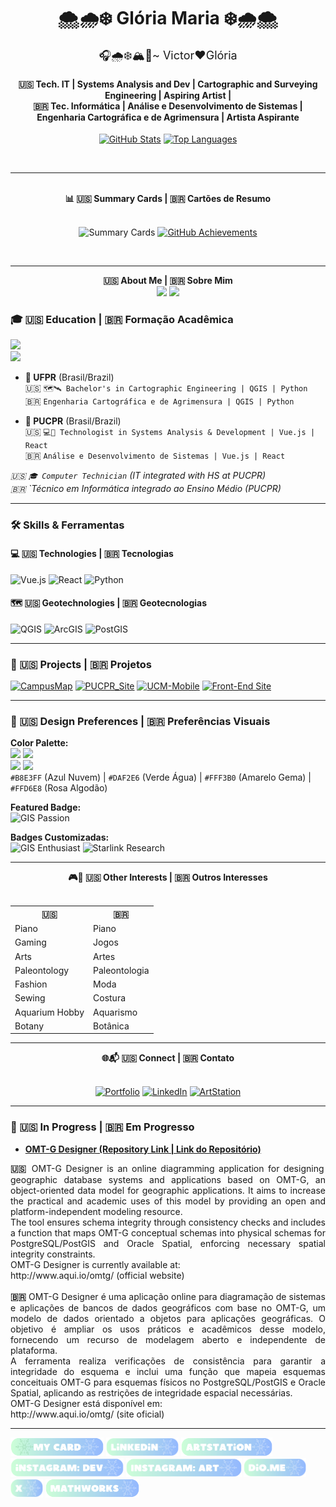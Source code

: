 <!-- Header Bilingual -->
<div align="center">
  <h1>🌨️🌧️❄️ Glória Maria ❄️🌧️🌨️</h1>
  <p style="font-size: 18px; margin: 0;">🎧🌧️❄️🏔️🌲~ Victor❤️Glória</p>

  <h4>🇺🇸 Tech. IT | Systems Analysis and Dev | Cartographic and Surveying Engineering | Aspiring Artist | <br> 🇧🇷 Tec. Informática | Análise e Desenvolvimento de Sistemas | Engenharia Cartográfica e de Agrimensura | Artista Aspirante</h4>
  
  [![GitHub Stats](https://github-readme-stats.vercel.app/api?username=gloriadeitos&show_icons=true&theme=buefy&title_color=6D6875&icon_color=B8E3FF&bg_color=FAFAFA)](https://github.com/gloriadeitos)
  [![Top Languages](https://github-readme-stats.vercel.app/api/top-langs/?username=gloriadeitos&layout=compact&theme=buefy&title_color=6D6875&bg_color=FAFAFA)](https://github.com/gloriadeitos)

  <br>
</div>

---

<div align="center">
  <br>
    <b>📊 🇺🇸 Summary Cards | 🇧🇷 Cartões de Resumo </b>
  <br><br>

  ![Summary Cards](https://github-profile-summary-cards.vercel.app/api/cards/profile-details?username=gloriadeitos&theme=default)
  [![GitHub Achievements](https://github-profile-trophy.vercel.app/?username=gloriadeitos&theme=default&row=1&column=7&title_color=6D6875&icon_color=B8E3FF&bg_color=FAFAFA)](https://github.com/ryo-ma/github-profile-trophy)
  
  <br>
</div>

---

<div align="center">
  <b>🇺🇸 About Me | 🇧🇷 Sobre Mim </b>
  <br>
  <img src="https://img.shields.io/badge/EN-FFD6E8?style=flat-square&logo=google-translate&logoColor=white" height="24">
  <img src="https://img.shields.io/badge/PT-B8E3FF?style=flat-square&logo=google-translate&logoColor=white" height="24">
</div>

### 🎓 🇺🇸 Education | 🇧🇷 Formação Acadêmica
<div align="left">
  <img src="https://img.shields.io/badge/-🎓%20UFPR-FFD6E8?style=flat-square&logo=openstreetmap&logoColor=6D6875" height="24">
  <br>
  <img src="https://img.shields.io/badge/-🎓%20PUCPR-B8E3FF?style=flat-square&logo=react&logoColor=6D6875" height="24">
</div>

- **🏦 UFPR** (Brasil/Brazil)<br>
  🇺🇸 `🗺️🛰️ Bachelor's in Cartographic Engineering | QGIS | Python`<br>
  🇧🇷 `Engenharia Cartográfica e de Agrimensura | QGIS | Python`

- **💒 PUCPR** (Brasil/Brazil)<br>
  🇺🇸 `💻🐙 Technologist in Systems Analysis & Development | Vue.js | React`<br>
  🇧🇷 `Análise e Desenvolvimento de Sistemas | Vue.js | React`

*🇺🇸 `🎓 Computer Technician` (IT integrated with HS at PUCPR)*<br>
*🇧🇷 `Técnico em Informática integrado ao Ensino Médio (PUCPR)*

---

### 🛠️ Skills & Ferramentas
#### 💻 🇺🇸 Technologies | 🇧🇷 Tecnologias
![Vue.js](https://img.shields.io/badge/-Vue.js-B8E3FF?style=flat-square&logo=vuedotjs&logoColor=white)
![React](https://img.shields.io/badge/-React-DAF2E6?style=flat-square&logo=react&logoColor=6D6875)
![Python](https://img.shields.io/badge/-Python-FFF3B0?style=flat-square&logo=python&logoColor=6D6875)

#### 🗺️ 🇺🇸 Geotechnologies | 🇧🇷 Geotecnologias
![QGIS](https://img.shields.io/badge/-QGIS-DAF2E6?style=flat-square&logo=qgis&logoColor=white)
![ArcGIS](https://img.shields.io/badge/-ArcGIS%20Online-FFD6E8?style=flat-square&logo=esri&logoColor=white)
![PostGIS](https://img.shields.io/badge/-PostGIS/PostgreSQL-FFF3B0?style=flat-square&logo=postgresql&logoColor=6D6875)

---

### 🌟 🇺🇸 **Projects** | 🇧🇷 **Projetos**
[![CampusMap](https://img.shields.io/badge/UFPR_CampusMap-FFD6E8?style=flat-square&logo=openstreetmap)](https://github.com/gloriadeitos)
[![PUCPR_Site](https://img.shields.io/badge/PUCPR_Site-B8E3FF?style=flat-square&logo=github)](https://gloriadeitos.github.io/PUCPR-FundamentosProgWeb-Novembro2024/)
[![UCM-Mobile](https://img.shields.io/badge/-📱%20UCM--Mobile-DAF2E6?style=flat-square)](https://github.com/gloriadeitos)
[![Front-End Site](https://img.shields.io/badge/-💻%20Site%20PUCPR%20(2024)-FFF3B0?style=flat-square)](https://gloriadeitos.github.io/PUCPR-FundamentosProgWeb-Novembro2024/)

---

### 🎨 🇺🇸 **Design Preferences** | 🇧🇷 **Preferências Visuais**
**Color Palette:**  
![](https://img.shields.io/badge/-B8E3FF-B8E3FF?style=flat-square) ![](https://img.shields.io/badge/-DAF2E6-DAF2E6?style=flat-square)  
![](https://img.shields.io/badge/-FFF3B0-FFF3B0?style=flat-square) ![](https://img.shields.io/badge/-FFD6E8-FFD6E8?style=flat-square)  
`#B8E3FF` (Azul Nuvem) | `#DAF2E6` (Verde Água) | `#FFF3B0` (Amarelo Gema) | `#FFD6E8` (Rosa Algodão)

**Featured Badge:**  
![GIS Passion](https://img.shields.io/badge/🌍_GIS_Passion-B8E3FF?style=flat-square&logo=map)

**Badges Customizadas:**  
![GIS Enthusiast](https://img.shields.io/badge/-🌍%20GIS%20Enthusiast-DAF2E6?style=flat-square&logo=openstreetmap&logoColor=white)
![Starlink Research](https://img.shields.io/badge/-🛰️%20Starlink%20&%20Geodésia-FFF3B0?style=flat-square&logo=starlink&logoColor=6D6875)

---

<div align="center">
  <b>🎮🎹 🇺🇸 Other Interests | 🇧🇷 Outros Interesses</b>
  <br><br>
  <table>
    <tr>
      <th>🇺🇸</th>
      <th>🇧🇷</th>
    </tr>
    <tr>
      <td>Piano</td>
      <td>Piano</td>
    </tr>
    <tr>
      <td>Gaming</td>
      <td>Jogos</td>
    </tr>
    <tr>
      <td>Arts</td>
      <td>Artes</td>
    </tr>
    <tr>
      <td>Paleontology</td>
      <td>Paleontologia</td>
    </tr>
    <tr>
      <td>Fashion</td>
      <td>Moda</td>
    </tr>
    <tr>
      <td>Sewing</td>
      <td>Costura</td>
    </tr>
    <tr>
      <td>Aquarium Hobby</td>
      <td>Aquarismo</td>
    </tr>
    <tr>
      <td>Botany</td>
      <td>Botânica</td>
    </tr>
  </table>
</div>

---

<div align="center">
  <b>🌐📬 🇺🇸 Connect | 🇧🇷 Contato</b>
  <br><br>
  
  [![Portfolio](https://img.shields.io/badge/Portfolio-FFD6E8?style=flat-square)](https://gloriadeitos.carrd.co/)
  [![LinkedIn](https://img.shields.io/badge/LinkedIn-B8E3FF?style=flat-square&logo=linkedin)](https://www.linkedin.com/in/gloriadeitos/)
  [![ArtStation](https://img.shields.io/badge/-🎨%20ArtStation-DAF2E6?style=flat-square&logo=artstation)](https://www.artstation.com/gloriadeitos)

</div>

---  

### 📌 🇺🇸 In Progress | 🇧🇷 Em Progresso  

-  **[OMT-G Designer (Repository Link | Link do Repositório)](https://github.com/gloriadeitos/omtg-designer)**

<div align="justify">
  <b>🇺🇸</b> OMT-G Designer is an online diagramming application for designing geographic database systems and applications based on OMT-G, an object-oriented data model for geographic applications. It aims to increase the practical and academic uses of this model by providing an open and platform-independent modeling resource.<br>  
  The tool ensures schema integrity through consistency checks and includes a function that maps OMT-G conceptual schemas into physical schemas for PostgreSQL/PostGIS and Oracle Spatial, enforcing necessary spatial integrity constraints.<br> 
  OMT-G Designer is currently available at:<br>
  http://www.aqui.io/omtg/ (official website)
  <br><br>
  <b>🇧🇷</b> OMT-G Designer é uma aplicação online para diagramação de sistemas e aplicações de bancos de dados geográficos com base no OMT-G, um modelo de dados orientado a objetos para aplicações geográficas. O objetivo é ampliar os usos práticos e acadêmicos desse modelo, fornecendo um recurso de modelagem aberto e independente de plataforma.<br>  
  A ferramenta realiza verificações de consistência para garantir a integridade do esquema e inclui uma função que mapeia esquemas conceituais OMT-G para esquemas físicos no PostgreSQL/PostGIS e Oracle Spatial, aplicando as restrições de integridade espacial necessárias.<br>
  OMT-G Designer está disponível em:<br>
  http://www.aqui.io/omtg/ (site oficial)
</div>

---

<a href="https://gloriadeitos.carrd.co/" target="_blank"><img src="https://github.com/gloriadeitos/gloriadeitos/blob/main/icon/my_card.png" height="30"></a>
<a href="https://www.linkedin.com/in/gloriadeitos/" target="_blank"><img src="https://github.com/gloriadeitos/gloriadeitos/blob/main/icon/linkedin.png" height="30"></a>
<a href="https://www.artstation.com/gloriadeitos" target="_blank"><img src="https://github.com/gloriadeitos/gloriadeitos/blob/main/icon/artstation.png" height="30"></a>
<a href="https://www.instagram.com/gloriadeitos_dev/" target="_blank"><img src="https://github.com/gloriadeitos/gloriadeitos/blob/main/icon/instagram_dev.png" height="30"></a>
<a href="https://www.instagram.com/gloriadeitos/" target="_blank"><img src="https://github.com/gloriadeitos/gloriadeitos/blob/main/icon/instagram_art.png" height="30"></a>
<a href="https://www.dio.me/users/alvugy" target="_blank"><img src="https://github.com/gloriadeitos/gloriadeitos/blob/main/icon/dio_me.png" height="30"></a>
<a href="https://x.com/gloriadeitos" target="_blank"><img src="https://github.com/gloriadeitos/gloriadeitos/blob/main/icon/x.png" height="30"></a>
<a href="https://www.mathworks.com/matlabcentral/profile/authors/35309206" target="_blank"><img src="https://github.com/gloriadeitos/gloriadeitos/blob/main/icon/mathworks.png" height="30"></a>
